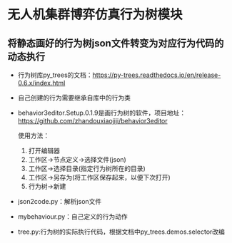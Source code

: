 # 无人机集群博弈仿真行为树模块

## 将静态画好的行为树json文件转变为对应行为代码的动态执行

* 行为树库py_trees的文档：https://py-trees.readthedocs.io/en/release-0.6.x/index.html  

* 自己创建的行为需要继承自库中的行为类

* behavior3editor.Setup.0.1.9是画行为树的软件，项目地址：https://github.com/zhandouxiaojiji/behavior3editor

  使用方法：
  
  	1. 打开编辑器
  	2. 工作区->节点定义->选择文件(json)
  	3. 工作区->选择目录(指定行为树所在的目录)
  	4. 工作区->另存为(将工作区保存起来，以便下次打开)
  	5. 行为树->新建

* json2code.py：解析json文件

* mybehaviour.py：自己定义的行为动作

* tree.py:行为树的实际执行代码，根据文档中py_trees.demos.selector改编



